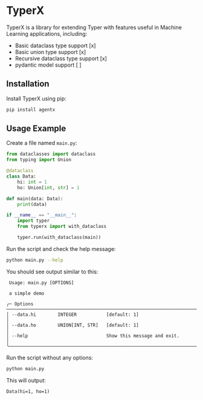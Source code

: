 # TyperX

TyperX is a library for extending Typer with features useful in Machine Learning applications, including:

- Basic dataclass type support [x]
- Basic union type support [x]
- Recursive dataclass type support [x]
- pydantic model support [ ]

## Installation

Install TyperX using pip:

```bash
pip install agentx
```

## Usage Example

Create a file named `main.py`:

```python
from dataclasses import dataclass
from typing import Union

@dataclass
class Data:
    hi: int = 1
    ho: Union[int, str] = 1

def main(data: Data):
    print(data)

if __name__ == "__main__":
    import typer
    from typerx import with_dataclass

    typer.run(with_dataclass(main))
```

Run the script and check the help message:

```bash
python main.py --help
```

You should see output similar to this:

```
 Usage: main.py [OPTIONS]

 a simple demo

╭─ Options ───────────────────────────────────────────────────────────────────────╮
│ --data.hi        INTEGER           [default: 1]                                 │
│ --data.ho        UNION[INT, STR]   [default: 1]                                 │
│ --help                             Show this message and exit.                  │
╰─────────────────────────────────────────────────────────────────────────────────╯
```

Run the script without any options:

```bash
python main.py
```

This will output:

```
Data(hi=1, ho=1)
```
